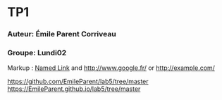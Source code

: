 # TP1 #
### Auteur: Émile Parent Corriveau ###
### Groupe: Lundi02 ###
Markup :  [Named Link](http://www.google.fr/ "Named link title") and http://www.google.fr/ or <http://example.com/>

https://github.com/EmileParent/lab5/tree/master
https://EmileParent.github.io/lab5/tree/master
